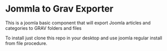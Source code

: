 # Jommla to Grav Exporter

This is a joomla basic component that will export Joomla articles and categories to GRAV folders and files

To install just clone this repo in your desktop and use joomla regular install from file procedure.
